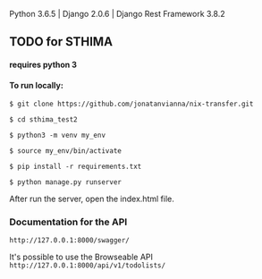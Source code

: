 Python 3.6.5 | Django 2.0.6 | Django Rest Framework 3.8.2

## TODO for STHIMA


#### requires python 3
#### To run locally:

```
$ git clone https://github.com/jonatanvianna/nix-transfer.git

$ cd sthima_test2

$ python3 -m venv my_env

$ source my_env/bin/activate

$ pip install -r requirements.txt

$ python manage.py runserver

```
After run the server, open the index.html file.


### Documentation for the API
```
http://127.0.0.1:8000/swagger/
```

It's possible to use the Browseable API
```http://127.0.0.1:8000/api/v1/todolists/```
